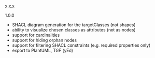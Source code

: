 x.x.x

1.0.0
- SHACL diagram generation for the targetClasses (not shapes)
- ability to visualize chosen classes as attributes (not as nodes)
- support for cardinalities
- support for hiding orphan nodes
- support for filtering SHACL constraints  (e.g. required properties only)
- export to PlantUML, TGF (yEd)